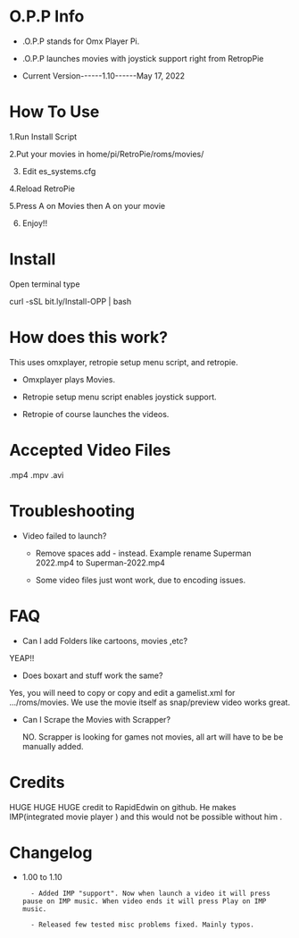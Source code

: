 # O.P.P Info

- .O.P.P stands for Omx Player Pi.

- .O.P.P launches movies with joystick support right from RetropPie

- Current Version------1.10------May 17, 2022

# How To Use 

1.Run Install Script

2.Put your movies in home/pi/RetroPie/roms/movies/

3. Edit es_systems.cfg

4.Reload RetroPie

5.Press A on Movies then A on your movie

6. Enjoy!!

# Install 

Open terminal type 

curl -sSL bit.ly/Install-OPP | bash


# How does this work? 

This uses omxplayer, retropie setup menu script, and retropie. 

- Omxplayer plays Movies.

- Retropie setup menu script enables joystick support.
 
- Retropie of course launches the videos.


# Accepted Video Files 

.mp4 .mpv .avi 

# Troubleshooting 

- Video failed to launch? 
 
    - Remove spaces add - instead. Example rename Superman 2022.mp4 to Superman-2022.mp4

    - Some video files just wont work, due to encoding issues.
 
# FAQ

- Can I add Folders like cartoons, movies ,etc?
 
 YEAP!!
 
- Does boxart and stuff work the same?

 Yes, you will need to copy or copy and edit a gamelist.xml for .../roms/movies. We use the movie itself as snap/preview video works great. 
 
- Can I Scrape the Movies with Scrapper?

  NO. Scrapper is looking for games not movies, all art will have to be be manually added.
  
# Credits 

HUGE HUGE HUGE credit to RapidEdwin on github. He makes IMP(integrated movie player ) and this would not be possible without him .

# Changelog

- 1.00 to 1.10

        - Added IMP "support". Now when launch a video it will press pause on IMP music. When video ends it will press Play on IMP music.

        - Released few tested misc problems fixed. Mainly typos.  
